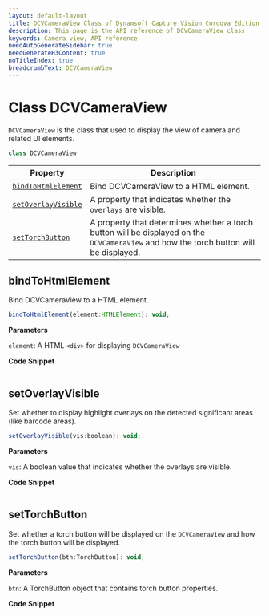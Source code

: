 ```yaml
---
layout: default-layout
title: DCVCameraView Class of Dynamsoft Capture Vision Cordova Edition
description: This page is the API reference of DCVCameraView class
keywords: Camera view, API reference
needAutoGenerateSidebar: true
needGenerateH3Content: true
noTitleIndex: true
breadcrumbText: DCVCameraView
---
```


# Class DCVCameraView

`DCVCameraView` is the class that used to display the view of camera and related UI elements.

```js
class DCVCameraView
```

| Property | Description |
| -------- | ----------- |
| [`bindToHtmlElement`](#bindtohtmlelement) | Bind DCVCameraView to a HTML element. |
| [`setOverlayVisible`](#overlayvisible) | A property that indicates whether the `overlays` are visible. |
| [`setTorchButton`](#torchbutton) | A property that determines whether a torch button will be displayed on the `DCVCameraView` and how the torch button will be displayed. |

## bindToHtmlElement

Bind DCVCameraView to a HTML element.

```js
bindToHtmlElement(element:HTMLElement): void;
```

**Parameters**

`element`: A HTML `<div>` for displaying `DCVCameraView`

**Code Snippet**

```js
```

## setOverlayVisible

Set whether to display highlight overlays on the detected significant areas (like barcode areas).

```js
setOverlayVisible(vis:boolean): void;
```

**Parameters**

`vis`: A boolean value that indicates whether the overlays are visible.

**Code Snippet**

```js
```

## setTorchButton

Set whether a torch button will be displayed on the `DCVCameraView` and how the torch button will be displayed.

```js
setTorchButton(btn:TorchButton): void;
```

**Parameters**

`btn`: A TorchButton object that contains torch button properties.

**Code Snippet**

```js
```

